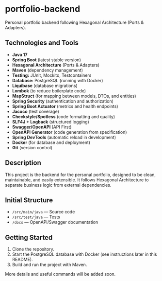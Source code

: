 # portfolio-backend

Personal portfolio backend following Hexagonal Architecture (Ports & Adapters).

## Technologies and Tools

- **Java 17**
- **Spring Boot** (latest stable version)
- **Hexagonal Architecture** (Ports & Adapters)
- **Maven** (dependency management)
- **Testing:** JUnit, Mockito, Testcontainers
- **Database:** PostgreSQL (running with Docker)
- **Liquibase** (database migrations)
- **Lombok** (to reduce boilerplate code)
- **MapStruct** (for mapping between models, DTOs, and entities)
- **Spring Security** (authentication and authorization)
- **Spring Boot Actuator** (metrics and health endpoints)
- **Jacoco** (test coverage)
- **Checkstyle/Spotless** (code formatting and quality)
- **SLF4J + Logback** (structured logging)
- **Swagger/OpenAPI** (API First)
- **OpenAPI Generator** (code generation from specification)
- **Spring DevTools** (automatic reload in development)
- **Docker** (for database and deployment)
- **Git** (version control)

## Description

This project is the backend for the personal portfolio, designed to be clean, maintainable, and easily extensible. It follows Hexagonal Architecture to separate business logic from external dependencies.

## Initial Structure

- `/src/main/java` — Source code
- `/src/test/java` — Tests
- `/docs` — OpenAPI/Swagger documentation

## Getting Started

1. Clone the repository.
2. Start the PostgreSQL database with Docker (see instructions later in this README).
3. Build and run the project with Maven.

More details and useful commands will be added soon.
